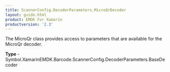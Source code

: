 ```yaml
---
title: ScannerConfig.DecoderParameters.MicroQrDecoder
layout: guide.html
product: EMDK For Xamarin
productversion: '2.3'
---
```

The MicroQr class provides access to parameters that are available for the MicroQr decoder.

**Type** - Symbol.XamarinEMDK.Barcode.ScannerConfig.DecoderParameters.BaseDecoder







